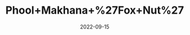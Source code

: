 ---
title: 'Phool+Makhana+%27Fox+Nut%27'
date: '2022-09-15' 
metatag: '' 
inventory: '0' 
draft: false 
# meta description 
shortDescripton: ''
description: 'Dry+Fruit'
longdescription: ''
featured: True
# product Price
price: '120.0'
# Product Short Description
shortDescription: ''
productID: 'A5DDB295-982A-ED11-9968-005056B3A416'
type: 'products'
category: 'Dry+Fruit' 
thumnailproduct: 'https://aminsaddiquidawakhana.eralive.net/images/products/A5DDB295-982A-ED11-9968-005056B3A4161.png' 
images:
  - image: 'images/products/A5DDB295-982A-ED11-9968-005056B3A4161.png'  
Variants:
---